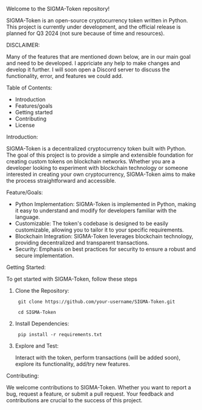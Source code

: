 Welcome to the SIGMA-Token repository! 

SIGMA-Token is an open-source cryptocurrency token written in Python. This project is currently under development, and the official release is planned for Q3 2024 (not sure because of time and resources).

DISCLAIMER:

Many of the features that are mentioned down below, are in our main goal and need to be developed. I appriciate any help to make changes and develop it further. I will soon open a Discord server to discuss the functionality, error, and features we could add.

Table of Contents:
- Introduction
- Features/goals
- Getting started
- Contributing
- License




Introduction:

SIGMA-Token is a decentralized cryptocurrency token built with Python. The goal of this project is to provide a simple and extensible foundation for creating custom tokens on blockchain networks. 
Whether you are a developer looking to experiment with blockchain technology or someone interested in creating your own cryptocurrency, SIGMA-Token aims to make the process straightforward and accessible.


Feature/Goals:

- Python Implementation: SIGMA-Token is implemented in Python, making it easy to understand and modify for developers familiar with the language.
- Customizable: The token's codebase is designed to be easily customizable, allowing you to tailor it to your specific requirements.
- Blockchain Integration: SIGMA-Token leverages blockchain technology, providing decentralized and transparent transactions.
- Security: Emphasis on best practices for security to ensure a robust and secure implementation.

Getting Started:

To get started with SIGMA-Token, follow these steps

1. Clone the Repository:

        git clone https://github.com/your-username/SIGMA-Token.git

        cd SIGMA-Token

2. Install Dependencies:

        pip install -r requirements.txt

3. Explore and Test:

   Interact with the token, perform transactions (will be added soon), explore its functionality, add/try new features.

Contributing:

We welcome contributions to SIGMA-Token. Whether you want to report a bug, request a feature, or submit a pull request. Your feedback and contributions are crucial to the success of this project.



